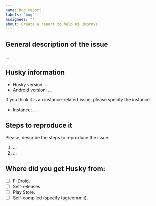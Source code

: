 ```yaml
---
name: Bug report
labels: "bug"
assignees: ""
about: Create a report to help us improve
---
```


<!--
You acknowledge, opening this issue, that you read GitHub's ToS and the
content you upload meets to the requirements.

Please see https://github.com/captainepoch/husky/wiki/Contributing-to-Husky.
-->

<!--
Please use `Preview` tab above to see final rendering of your report before

You can delete anything if it is not needed.
-->

## General description of the issue

...

## Husky information

- Husky version: ...
- Android version: ...

If you think it is an instance-related issue, please specify the instance.

- Instance: ...

## Steps to reproduce it

Please, describe the steps to reproduce the issue:

1. ...
2. ...

<!-- You can attach any media you consider. -->

## Where did you get Husky from:

- [ ] F-Droid.
- [ ] Self-releases.
- [ ] Play Store.
- [ ] Self-compiled (specify tag/commit).
